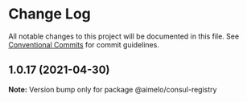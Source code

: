 # Change Log

All notable changes to this project will be documented in this file.
See [Conventional Commits](https://conventionalcommits.org) for commit guidelines.

## 1.0.17 (2021-04-30)

**Note:** Version bump only for package @aimelo/consul-registry
